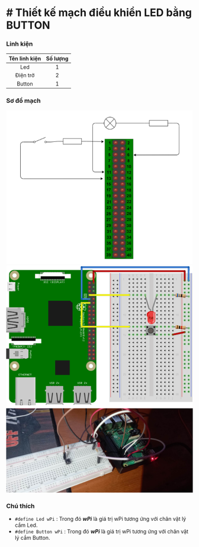 # # Thiết kế mạch điều khiển LED bằng BUTTON
### Linh kiện
Tên linh kiện | Số lượng
:---: | :---:
Led | 1
Điện trở | 2
Button | 1
### Sơ đồ mạch
![Sơ đồ](./So_do.png)
![Demo](./demo.png)
![Demo lắp mạch](./Demo2.jpg)
### Chú thích
- `#define Led wPi` : Trong đó ***wPi*** là giá trị wPi tương ứng với chân vật lý cắm Led.
- `#define Button wPi` : Trong đó ***wPi*** là giá trị wPi tương ứng với chân vật lý cắm Button.